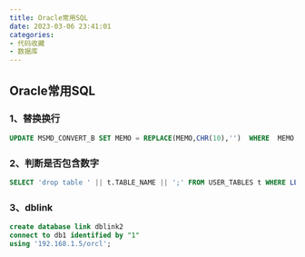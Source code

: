 ```yaml
---
title: Oracle常用SQL
date: 2023-03-06 23:41:01
categories:
- 代码收藏
- 数据库
---
```


## Oracle常用SQL
### 1、替换换行
```sql
UPDATE MSMD_CONVERT_B SET MEMO = REPLACE(MEMO,CHR(10),'')  WHERE  MEMO LIKE '%'||CHR(10) ||'%';
```
### 2、判断是否包含数字
```sql
SELECT 'drop table ' || t.TABLE_NAME || ';' FROM USER_TABLES t WHERE LENGTH(t.TABLE_NAME) != LENGTH(REGEXP_REPLACE(t.TABLE_NAME, '[^0-9]'));
```

### 3、dblink
```sql
create database link dblink2
connect to db1 identified by "1"
using '192.168.1.5/orcl';
```
